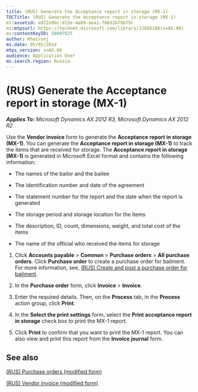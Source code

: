 ```yaml
---
title: (RUS) Generate the Acceptance report in storage (MX-1)
TOCTitle: (RUS) Generate the Acceptance report in storage (MX-1)
ms:assetid: ed72a9bc-d15e-4a89-aea1-f88d1b79b79c
ms:mtpsurl: https://technet.microsoft.com/library/JJ856186(v=AX.60)
ms:contentKeyID: 50407025
author: Khairunj
ms.date: 05/02/2014
mtps_version: v=AX.60
audience: Application User
ms.search.region: Russia
---
```


# (RUS) Generate the Acceptance report in storage (MX-1) 


_**Applies To:** Microsoft Dynamics AX 2012 R3, Microsoft Dynamics AX 2012 R2_

Use the **Vendor invoice** form to generate the **Acceptance report in storage (MX-1)**. You can generate the **Acceptance report in storage (MX-1)** to track the items that are received for storage. The **Acceptance report in storage (MX-1)** is generated in Microsoft Excel format and contains the following information:

  - The names of the bailor and the bailee

  - The identification number and date of the agreement

  - The statement number for the report and the date when the report is generated

  - The storage period and storage location for the items

  - The description, ID, count, dimensions, weight, and total cost of the items

  - The name of the official who received the items for storage

<!-- end list -->

1.  Click **Accounts payable** \> **Common** \> **Purchase orders** \> **All purchase orders**. Click **Purchase order** to create a purchase order for bailment. For more information, see, [(RUS) Create and post a purchase order for bailment](rus-create-and-post-a-purchase-order-for-bailment.md).

2.  In the **Purchase order** form, click **Invoice** \> **Invoice**.

3.  Enter the required details. Then, on the **Process** tab, in the **Process** action group, click **Print**.

4.  In the **Select the print settings** form, select the **Print acceptance report in storage** check box to print the MX-1 report.

5.  Click **Print** to confirm that you want to print the MX-1 report. You can also view and print this report from the **Invoice journal** form.

## See also

[(RUS) Purchase orders (modified form)](https://technet.microsoft.com/library/jj733294\(v=ax.60\))

[(RUS) Vendor invoice (modified form)](https://technet.microsoft.com/library/jj733265\(v=ax.60\))

  


